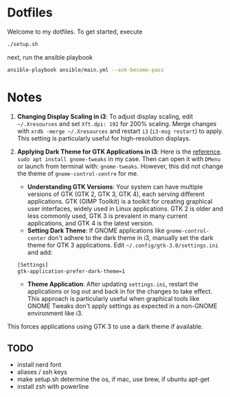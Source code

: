 # Dotfiles

Welcome to my dotfiles. To get started, execute

```bash
./setup.sh
```

next, run the ansible playbook

```bash
ansible-playbook ansible/main.yml --ask-become-pass
```

# Notes

1. **Changing Display Scaling in i3**: To adjust display scaling, edit `~/.Xresources` and set `Xft.dpi: 192` for 200% scaling. Merge changes with `xrdb -merge ~/.Xresources` and restart `i3` (`i3-msg restart`) to apply. This setting is particularly useful for high-resolution displays.

2. **Applying Dark Theme for GTK Applications in i3**: Here is the [reference](https://wiki.archlinux.org/title/GTK#Configuration_tools). `sudo apt install gnome-tweaks` in my case. Then can open it with `DMenu` or launch from terminal with: `gnome-tweaks`. However, this did not change the theme of `gnome-control-centre` for me.
    - **Understanding GTK Versions**: Your system can have multiple versions of GTK (GTK 2, GTK 3, GTK 4), each serving different applications. GTK (GIMP Toolkit) is a toolkit for creating graphical user interfaces, widely used in Linux applications. GTK 2 is older and less commonly used, GTK 3 is prevalent in many current applications, and GTK 4 is the latest version.
    - **Setting Dark Theme**: If GNOME applications like `gnome-control-center` don't adhere to the dark theme in i3, manually set the dark theme for GTK 3 applications. Edit `~/.config/gtk-3.0/settings.ini` and add:

    ```bash
    [Settings]
    gtk-application-prefer-dark-theme=1
    ```

    - **Theme Application**: After updating `settings.ini`, restart the applications or log out and back in for the changes to take effect. This approach is particularly useful when graphical tools like GNOME Tweaks don't apply settings as expected in a non-GNOME environment like i3.

This forces applications using GTK 3 to use a dark theme if available.

## TODO

- install nerd font
- aliases / ssh keys
- make setup.sh determine the os, if mac, use brew, if ubuntu apt-get
- install zsh with powerline
